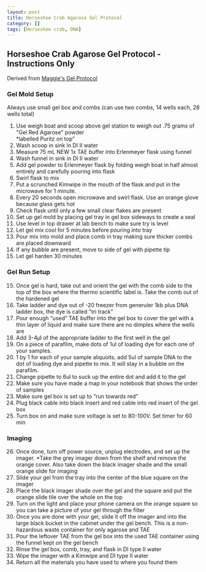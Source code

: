 ```yaml
---
layout: post
title: Horseshoe Crab Agarose Gel Protocol
category: []
tags: [Horseshoe crab, DNA]
---
```

## Horseshoe Crab Agarose Gel Protocol - Instructions Only
Derived from [Maggie's Gel Protocol](https://meschedl.github.io/MES_Puritz_Lab_Notebook/2019-03-01/PPP-Lab-Gel-Protocol)

### Gel Mold Setup
Always use small gel box and combs (can use two combs, 14 wells each, 28 wells total)

1. Use weigh boat and scoop above gel station to weigh out .75 grams of "Gel Red Agarose" powder\
*labelled Puritz on top"
2. Wash scoop in sink in DI II water
3. Measure 75 mL NEW 1x TAE buffer into Erlenmeyer flask using funnel
4. Wash funnel in sink in DI II water
5. Add gel powder to Erlenmeyer flask by folding weigh boat in half almost entirely and carefully pouring into flask
6. Swirl flask to mix
7. Put a scrunched Kimwipe in the mouth of the flask and put in the microwave for 1 minute.
8. Every 20 seconds open microwave and swirl flask. Use an orange glove because glass gets hot
9. Check flask until only a few small clear flakes are present
10. Set up gel mold by placing gel tray in gel box sideways to create a seal
11. Use level in top drawer at lab bench to make sure try is level
12. Let gel mix cool for 5 minutes before pouring into tray
12. Pour mix into mold and place comb in tray making sure thicker combs are placed downward
13. If any bubble are present, move to side of gel with pipette tip
14. Let gel harden 30 minutes

### Gel Run Setup
15. Once gel is hard, take out and orient the gel with the comb side to the top of the box where the thermo scientific label is. Take the comb out of the hardened gel
16. Take ladder and dye out of -20 freezer from generuler 1kb plus DNA ladder box, the dye is called "tri track"
17. Pour enough “used” TAE buffer into the gel box to cover the gel with a thin layer of liquid and make sure there are no dimples where the wells are
18. Add 3-4μl of the appropriate ladder to the first well in the gel
19. On a piece of parafilm, make dots of 1ul of loading dye for each one of your samples.
20. 1 by 1 for each of your sample aliquoits, add 5ul of sample DNA to the dot of loading dye and pipette to mix. It will stay in a bubble on the parafilm.
21. Change pipette to 6ul to suck up the entire dot and add it to the gel
22. Make sure you have made a map in your notebook that shows the order of samples
23. Make sure gel box is set up to “run towards red”
24. Plug black cable into black insert and red cable into red insert of the gel box
25. Turn box on and make sure voltage is set to 80-100V. Set timer for 60 min

### Imaging
26. Once done, turn off power source, unplug electrodes, and set up the imager.
  *Take the grey imager down from the shelf and remove the orange cover. Also take down the black imager shade and the small orange slide for imaging
27. Slide your gel from the tray into the center of the blue square on the imager
28. Place the black imager shade over the gel and the square and put the orange slide tile over the whole on the top
29. Turn on the light and place your phone camera on the orange square so you can take a picture of your gel through the filter
30. Once you are done with your gel, slide it off the imager and into the large black bucket in the cabinet under the gel bench. This is a non-hazardous waste container for only agarose and TAE
31. Pour the leftover TAE from the gel box into the used TAE container using the funnel kept on the gel bench
32. Rinse the gel box, comb, tray, and flask in DI type II water
33. Wipe the imager with a Kimwipe and DI type II water
34. Return all the materials you have used to where you found them
